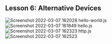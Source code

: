 ## Lesson 6: Alternative Devices
![Screenshot 2022-03-07 162028](https://user-images.githubusercontent.com/78381247/157120605-479e9fa7-f6c8-4a4b-9bef-580283959f5f.png)
hello-world.js  
![Screenshot 2022-03-07 161849](https://user-images.githubusercontent.com/78381247/157120589-093e6297-1441-4827-89e4-747971e03425.png)
hello.js  
![Screenshot 2022-03-07 162323](https://user-images.githubusercontent.com/78381247/157120646-e8e341d3-129d-496f-92d2-b9ea5355cae0.png)
http.js  
![Screenshot 2022-03-07 162523](https://user-images.githubusercontent.com/78381247/157120667-9b0d8cc2-984e-4841-974f-80b5ad438195.png)
